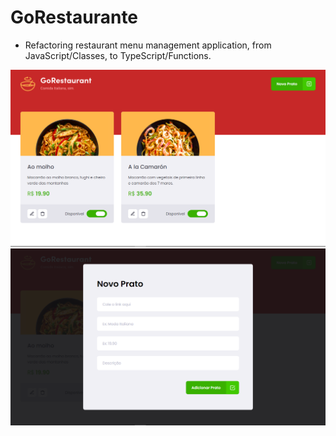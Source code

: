 # GoRestaurante
  - Refactoring restaurant menu management application, from JavaScript/Classes, to TypeScript/Functions.

  ![home](/public/home.png)
  ![add-dish](/public/add-dish.png)